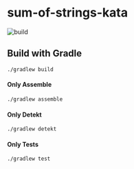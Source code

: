 # sum-of-strings-kata

![build](https://github.com/ThomasPfeiffer/sum-of-strings-kata/actions/workflows/gradle-ci.yml/badge.svg?branch=main)

## Build with Gradle
```
./gradlew build
```

#### Only Assemble
```
./gradlew assemble
```
#### Only Detekt
```
./gradlew detekt
```
#### Only Tests
```
./gradlew test
```